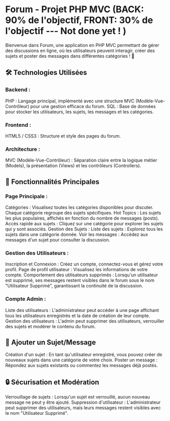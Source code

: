 # Forum - Projet PHP MVC (BACK: 90% de l'objectif, FRONT: 30% de l'objectif --- Not done yet ! )
Bienvenue dans Forum, une application en PHP MVC permettant de gérer des discussions en ligne, où les utilisateurs peuvent interagir, créer des sujets et poster des messages dans différentes catégories ! 💬   

## 🛠️ Technologies Utilisées    
### Backend :   
PHP : Langage principal, implémenté avec une structure MVC (Modèle-Vue-Contrôleur) pour une gestion efficace du forum.
SQL : Base de données pour stocker les utilisateurs, les sujets, les messages et les catégories.
### Frontend :
HTML5 / CSS3 : Structure et style des pages du forum.
### Architecture :   
MVC (Modèle-Vue-Contrôleur) : Séparation claire entre la logique métier (Models), la présentation (Views) et les contrôleurs (Controllers).
## 🚀 Fonctionnalités Principales   
### Page Principale :   
Catégories : Visualisez toutes les catégories disponibles pour discuter. Chaque catégorie regroupe des sujets spécifiques.
Hot Topics : Les sujets les plus populaires, affichés en fonction du nombre de messages (posts).
Accès rapide aux sujets : Cliquez sur une catégorie pour explorer les sujets qui y sont associés.
Gestion des Sujets :
Liste des sujets : Explorez tous les sujets dans une catégorie donnée.
Voir les messages : Accédez aux messages d'un sujet pour consulter la discussion.
     
### Gestion des Utilisateurs :
Inscription et Connexion : Créez un compte, connectez-vous et gérez votre profil.
Page de profil utilisateur : Visualisez les informations de votre compte.
Comportement des utilisateurs supprimés : Lorsqu'un utilisateur est supprimé, ses messages restent visibles dans le forum sous le nom "Utilisateur Supprimé", garantissant la continuité de la discussion.
### Compte Admin :
Liste des utilisateurs : L'administrateur peut accéder à une page affichant tous les utilisateurs enregistrés et la date de création de leur compte.
Gestion des utilisateurs : L'admin peut supprimer des utilisateurs, verrouiller des sujets et modérer le contenu du forum.  
    
## 📝 Ajouter un Sujet/Message
Création d'un sujet : En tant qu'utilisateur enregistré, vous pouvez créer de nouveaux sujets dans une catégorie de votre choix.
Poster un message : Répondez aux sujets existants ou commentez les messages déjà postés.    
    
## 🔒 Sécurisation et Modération
Verrouillage de sujets : Lorsqu'un sujet est verrouillé, aucun nouveau message ne peut y être ajouté.
Suppression d'utilisateur : L'administrateur peut supprimer des utilisateurs, mais leurs messages restent visibles avec le nom "Utilisateur Supprimé".
